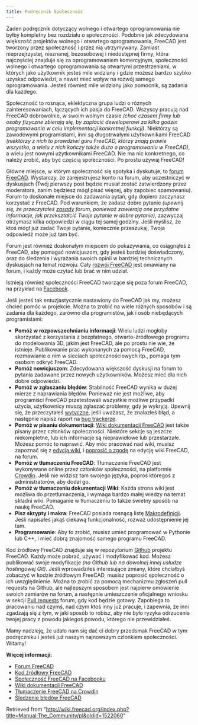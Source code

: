 ```yaml
---
title: Podręcznik Społeczność
---
```


Żaden podręcznik dotyczący wolnego i otwartego oprogramowania nie byłby kompletny bez rozdziału o społeczności. Podobnie jak zdecydowana większość projektów wolnego i otwartego oprogramowania, FreeCAD jest tworzony przez społeczność i przez nią utrzymywany. Zamiast nieprzejrzystej, nieznanej, bezosobowej i niedostępnej firmy, która najczęściej znajduje się za oprogramowaniem komercyjnym, społeczności wolnego i otwartego oprogramowania są otwartymi przestrzeniami, w których jako użytkownik jesteś mile widziany i gdzie możesz bardzo szybko uzyskać odpowiedzi, a nawet mieć wpływ na rozwój samego oprogramowania. Jesteś również mile widziany jako pomocnik, są zadania dla każdego.

Społeczność to rosnąca, eklektyczna grupa ludzi o różnych zainteresowaniach, łączących ich pasja do FreeCAD. Wszyscy pracują nad FreeCAD dobrowolnie, w swoim wolnym czasie _(choć czasem firmy lub osoby fizyczne zbierają się, by zapłacić deweloperowi za kilka godzin programowania w celu implementacji konkretnej funkcji)_. Niektórzy są zawodowymi programistami, inni są długotrwałymi użytkownikami FreeCAD _(niektórzy z nich to prawdziwi guru FreeCAD, którzy znają prawie wszystko, a wielu z nich kończy także dużo o programowaniu w FreeCAD)_, a wielu jest nowymi użytkownikami FreeCAD. Nie ma nic konkretnego, co należy zrobić, aby być częścią społeczności. Po prostu używaj FreeCAD!

Główne miejsce, w którym społeczność się spotyka i dyskutuje, to [forum FreeCAD](https://forum.freecad.org). Wystarczy, że zarejestrujesz konto na forum, aby uczestniczyć w dyskusjach (Twój pierwszy post będzie musiał zostać zatwierdzony przez moderatora, zanim będziesz mógł pisać więcej, aby zapobiec spamowaniu). Forum to doskonałe miejsce do zadawania pytań, gdy dopiero zaczynasz korzystać z FreeCAD. Pod warunkiem, że zadasz dobre pytanie _(upewnij się, że przeczytałeś [zasady](https://forum.freecad.org/viewtopic.php?f=3&t=2264) forum, ponieważ zawierają one przydatne informacje, jak przekształcić Twoje pytanie w dobre pytanie)_, zazwyczaj otrzymasz kilka odpowiedzi w ciągu tej samej godziny. Jeśli myślisz, że ktoś mógł już zadać Twoje pytanie, koniecznie przeszukaj, Twoja odpowiedź może już tam być.

Forum jest również doskonałym miejscem do pokazywania, co osiągnąłeś z FreeCAD, aby pomagać nowicjuszom, gdy jesteś bardziej doświadczony, oraz do śledzenia i wyrażania swoich opinii w bardziej technicznych dyskusjach na temat rozwoju. Cały [rozwój FreeCAD](https://forum.freecad.org/viewforum.php?f=6) jest omawiany na forum, i każdy może czytać lub brać w nim udział.

Istnieją również społeczności FreeCAD tworzące się poza forum FreeCAD, na przykład na [Facebook](https://www.facebook.com/FreeCAD).

Jeśli jesteś tak entuzjastycznie nastawiony do FreeCAD jak my, możesz chcieć pomóc w projekcie. Można to zrobić na wiele różnych sposobów i są zadania dla każdego, zarówno dla programistów, jak i osób niebędących programistami:

- **Pomóż w rozpowszechnianiu informacji**: Wielu ludzi mogłoby skorzystać z korzystania z bezpłatnego, otwarto-źródłowego programu do modelowania 3D, jakim jest FreeCAD, ale po prostu nie wie, że istnieje. Publikowanie prac wykonanych za pomocą FreeCAD, rozmawianie o nim w sieciach społecznościowych itp., pomaga tym osobom odkryć FreeCAD.
- **Pomóż nowicjuszom**: Zdecydowana większość dyskusji na forum to pytania zadawane przez nowych użytkowników. Możesz mieć dla nich dobre odpowiedzi.
- **Pomóż w zgłaszaniu błędów**: Stabilność FreeCAD wynika w dużej mierze z naprawiania błędów. Ponieważ nie jest możliwe, aby programiści FreeCAD przetestowali wszystkie możliwe przypadki użycia, użytkownicy muszą zgłaszać problemy, gdy je wykryją. Upewnij się, że przeczytałeś [wytyczne](https://forum.freecad.org/viewtopic.php?f=3&t=5236), jeśli uważasz, że znalazłeś błąd, a następnie napisz raport na [bug trackerze](https://github.com/FreeCAD/FreeCAD/issues).
- **Pomóż w pisaniu dokumentacji**: [Wiki dokumentacji FreeCAD](https://wiki.freecad.org) jest także pisany przez członków społeczności. Niektóre sekcje są jeszcze niekompletne, lub ich informacje są nieprawidłowe lub przestarzałe. Możesz pomóc to naprawić. Aby móc pracować nad wiki, musisz zapoznać się z [edycją wiki](https://www.mediawiki.org/wiki/Help:Editing_pages), i [poprosić o zgodę](https://forum.freecad.org/viewforum.php?f=21) na edycję wiki FreeCAD, na forum.
- **Pomóż w tłumaczeniu FreeCAD**: Tłumaczenie FreeCAD jest wykonywane online przez członków społeczności, na platformie [Crowdin](https://crowdin.com/project/freecad). Jeśli nie widzisz tam swojego języka, poproś któregoś z administratorów, aby dodał go.
- **Pomóż w tłumaczeniu dokumentacji Wiki**: Każda strona wiki jest możliwa do przetłumaczenia, i wymaga bardzo małej wiedzy na temat składni wiki. Pomaganie w tłumaczeniu to także świetny sposób na naukę FreeCAD.
- **Pisz skrypty i makra**: FreeCAD posiada rosnącą listę [Makrodefinicji](/Macros_recipes/pl "Macros recipes/pl"). Jeśli napisałeś jakąś ciekawą funkcjonalność, rozważ udostępnienie jej tam.
- **Programowanie**: Aby to zrobić, musisz umieć programować w Pythonie lub C++, i mieć dobrą znajomość samego programu FreeCAD.

Kod źródłowy FreeCAD znajduje się w repozytorium [Github](https://github.com/FreeCAD/FreeCAD) projektu FreeCAD. Każdy może pobrać, używać i modyfikować kod. Możesz publikować swoje modyfikacje _(na Github lub na dowolnej innej usłudze hostingowej Git)_. Jeśli wprowadziłeś interesujące zmiany, które chciałbyś zobaczyć w kodzie źródłowym FreeCAD, musisz poprosić społeczność o ich uwzględnienie. Można to zrobić za pomocą mechanizmu zgłoszeń pull requests na Github, ale najlepszym sposobem jest najpierw omówienie swoich zamiarów na forum, a następnie umieszczenie oficjalnego wniosku w sekcji [Pull requests](https://forum.freecad.org/viewforum.php?f=17) forum, gdy kod będzie gotowy. Zapobiega to pracowaniu nad czymś, nad czym ktoś inny już pracuje, i zapewnia, że inni zgadzają się z tym, w jaki sposób to robisz, aby nie było ryzyka odrzucenia twojej pracy z powodu jakiegoś powodu, którego nie przewidziałeś.

Mamy nadzieję, że udało nam się dać ci dobry przedsmak FreeCAD w tym podręczniku i jesteś już naszym najnowszym członkiem społeczności. Witamy!

**Więcej informacji:**

- [Forum FreeCAD](https://forum.freecad.org)
- [Kod źródłowy FreeCAD](https://github.com/FreeCAD/FreeCAD)
- [Społeczność FreeCAD na Facebooku](https://www.facebook.com/FreeCAD)
- [Wiki dokumentacji FreeCAD](https://wiki.freecad.org)
- [Tłumaczenie FreeCAD na Crowdin](https://crowdin.com/project/freecad)
- [Śledzenie błędów FreeCAD](https://github.com/FreeCAD/FreeCAD/issues)

Retrieved from "<http://wiki.freecad.org/index.php?title=Manual:The_Community/pl&oldid=1522060>"
